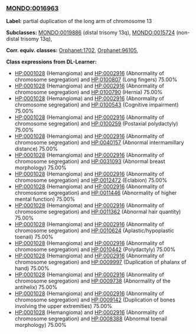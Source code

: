 
### [MONDO:0016963](http://purl.obolibrary.org/obo/MONDO_0016963)
**Label:** partial duplication of the long arm of chromosome 13

**Subclasses:** [MONDO:0019886](http://purl.obolibrary.org/obo/MONDO_0019886) (distal trisomy 13q), [MONDO:0015724](http://purl.obolibrary.org/obo/MONDO_0015724) (non-distal trisomy 13q), 

**Corr. equiv. classes:** [Orphanet:1702](http://www.orpha.net/ORDO/Orphanet_1702), [Orphanet:96105](http://www.orpha.net/ORDO/Orphanet_96105), 

**Class expressions from DL-Learner:**

- [HP:0001028](http://purl.obolibrary.org/obo/HP_0001028) (Hemangioma) and [HP:0002916](http://purl.obolibrary.org/obo/HP_0002916) (Abnormality of chromosome segregation) and [HP:0100807](http://purl.obolibrary.org/obo/HP_0100807) (Long fingers) 75.00%
- [HP:0001028](http://purl.obolibrary.org/obo/HP_0001028) (Hemangioma) and [HP:0002916](http://purl.obolibrary.org/obo/HP_0002916) (Abnormality of chromosome segregation) and [HP:0100790](http://purl.obolibrary.org/obo/HP_0100790) (Hernia) 75.00%
- [HP:0001028](http://purl.obolibrary.org/obo/HP_0001028) (Hemangioma) and [HP:0002916](http://purl.obolibrary.org/obo/HP_0002916) (Abnormality of chromosome segregation) and [HP:0100543](http://purl.obolibrary.org/obo/HP_0100543) (Cognitive impairment) 75.00%
- [HP:0001028](http://purl.obolibrary.org/obo/HP_0001028) (Hemangioma) and [HP:0002916](http://purl.obolibrary.org/obo/HP_0002916) (Abnormality of chromosome segregation) and [HP:0100259](http://purl.obolibrary.org/obo/HP_0100259) (Postaxial polydactyly) 75.00%
- [HP:0001028](http://purl.obolibrary.org/obo/HP_0001028) (Hemangioma) and [HP:0002916](http://purl.obolibrary.org/obo/HP_0002916) (Abnormality of chromosome segregation) and [HP:0040157](http://purl.obolibrary.org/obo/HP_0040157) (Abnormal intermamillary distance) 75.00%
- [HP:0001028](http://purl.obolibrary.org/obo/HP_0001028) (Hemangioma) and [HP:0002916](http://purl.obolibrary.org/obo/HP_0002916) (Abnormality of chromosome segregation) and [HP:0031093](http://purl.obolibrary.org/obo/HP_0031093) (Abnormal breast morphology) 75.00%
- [HP:0001028](http://purl.obolibrary.org/obo/HP_0001028) (Hemangioma) and [HP:0002916](http://purl.obolibrary.org/obo/HP_0002916) (Abnormality of chromosome segregation) and [HP:0012472](http://purl.obolibrary.org/obo/HP_0012472) (Eclabion) 75.00%
- [HP:0001028](http://purl.obolibrary.org/obo/HP_0001028) (Hemangioma) and [HP:0002916](http://purl.obolibrary.org/obo/HP_0002916) (Abnormality of chromosome segregation) and [HP:0011446](http://purl.obolibrary.org/obo/HP_0011446) (Abnormality of higher mental function) 75.00%
- [HP:0001028](http://purl.obolibrary.org/obo/HP_0001028) (Hemangioma) and [HP:0002916](http://purl.obolibrary.org/obo/HP_0002916) (Abnormality of chromosome segregation) and [HP:0011362](http://purl.obolibrary.org/obo/HP_0011362) (Abnormal hair quantity) 75.00%
- [HP:0001028](http://purl.obolibrary.org/obo/HP_0001028) (Hemangioma) and [HP:0002916](http://purl.obolibrary.org/obo/HP_0002916) (Abnormality of chromosome segregation) and [HP:0010624](http://purl.obolibrary.org/obo/HP_0010624) (Aplastic/hypoplastic toenail) 75.00%
- [HP:0001028](http://purl.obolibrary.org/obo/HP_0001028) (Hemangioma) and [HP:0002916](http://purl.obolibrary.org/obo/HP_0002916) (Abnormality of chromosome segregation) and [HP:0010442](http://purl.obolibrary.org/obo/HP_0010442) (Polydactyly) 75.00%
- [HP:0001028](http://purl.obolibrary.org/obo/HP_0001028) (Hemangioma) and [HP:0002916](http://purl.obolibrary.org/obo/HP_0002916) (Abnormality of chromosome segregation) and [HP:0009997](http://purl.obolibrary.org/obo/HP_0009997) (Duplication of phalanx of hand) 75.00%
- [HP:0001028](http://purl.obolibrary.org/obo/HP_0001028) (Hemangioma) and [HP:0002916](http://purl.obolibrary.org/obo/HP_0002916) (Abnormality of chromosome segregation) and [HP:0009738](http://purl.obolibrary.org/obo/HP_0009738) (Abnormality of the antihelix) 75.00%
- [HP:0001028](http://purl.obolibrary.org/obo/HP_0001028) (Hemangioma) and [HP:0002916](http://purl.obolibrary.org/obo/HP_0002916) (Abnormality of chromosome segregation) and [HP:0009142](http://purl.obolibrary.org/obo/HP_0009142) (Duplication of bones involving the upper extremities) 75.00%
- [HP:0001028](http://purl.obolibrary.org/obo/HP_0001028) (Hemangioma) and [HP:0002916](http://purl.obolibrary.org/obo/HP_0002916) (Abnormality of chromosome segregation) and [HP:0008388](http://purl.obolibrary.org/obo/HP_0008388) (Abnormal toenail morphology) 75.00%



